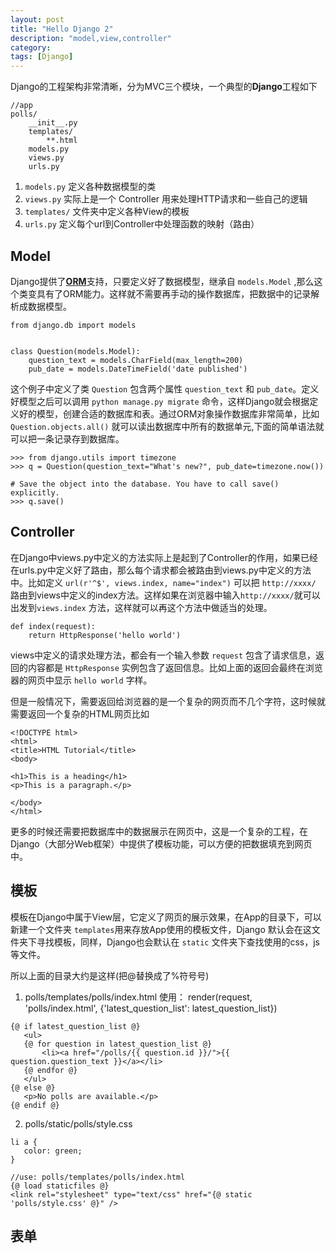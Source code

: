 ```yaml
---
layout: post
title: "Hello Django 2"
description: "model,view,controller"
category:
tags: [Django]
---
```


Django的工程架构非常清晰，分为MVC三个模块，一个典型的**Django**工程如下

```
//app
polls/
    __init__.py
    templates/
        **.html
    models.py
    views.py
    urls.py
```

1. `models.py` 定义各种数据模型的类
2. `views.py` 实际上是一个 Controller 用来处理HTTP请求和一些自己的逻辑
3. `templates/` 文件夹中定义各种View的模板
4. `urls.py` 定义每个url到Controller中处理函数的映射（路由）

## Model

Django提供了[**ORM**](http://en.wikipedia.org/wiki/Object-relational_mapping)支持，只要定义好了数据模型，继承自 `models.Model` ,那么这个类变具有了ORM能力。这样就不需要再手动的操作数据库，把数据中的记录解析成数据模型。

```
from django.db import models


class Question(models.Model):
    question_text = models.CharField(max_length=200)
    pub_date = models.DateTimeField('date published')
```

这个例子中定义了类 `Question` 包含两个属性 `question_text` 和 `pub_date`。定义好模型之后可以调用 `python manage.py migrate` 命令，这样Django就会根据定义好的模型，创建合适的数据库和表。通过ORM对象操作数据库非常简单，比如 `Question.objects.all()` 就可以读出数据库中所有的数据单元,下面的简单语法就可以把一条记录存到数据库。

```
>>> from django.utils import timezone
>>> q = Question(question_text="What's new?", pub_date=timezone.now())

# Save the object into the database. You have to call save() explicitly.
>>> q.save()
```

## Controller

在Django中views.py中定义的方法实际上是起到了Controller的作用，如果已经在urls.py中定义好了路由，那么每个请求都会被路由到views.py中定义的方法中。比如定义 `url(r'^$', views.index, name="index")` 可以把 `http://xxxx/` 路由到views中定义的index方法。这样如果在浏览器中输入`http://xxxx/`就可以出发到`views.index` 方法，这样就可以再这个方法中做适当的处理。

```
def index(request):
	return HttpResponse('hello world')
```

views中定义的请求处理方法，都会有一个输入参数 `request` 包含了请求信息，返回的内容都是 `HttpResponse` 实例包含了返回信息。比如上面的返回会最终在浏览器的网页中显示 `hello world` 字样。

但是一般情况下，需要返回给浏览器的是一个复杂的网页而不几个字符，这时候就需要返回一个复杂的HTML网页比如

```
<!DOCTYPE html>
<html>
<title>HTML Tutorial</title>
<body>

<h1>This is a heading</h1>
<p>This is a paragraph.</p>

</body>
</html>
```

更多的时候还需要把数据库中的数据展示在网页中，这是一个复杂的工程，在Django（大部分Web框架）中提供了模板功能，可以方便的把数据填充到网页中。


## 模板

模板在Django中属于View层，它定义了网页的展示效果，在App的目录下，可以新建一个文件夹 `templates`用来存放App使用的模板文件，Django 默认会在这文件夹下寻找模板，同样，Django也会默认在 `static` 文件夹下查找使用的css，js等文件。

所以上面的目录大约是这样(把@替换成了%符号号)

1. polls/templates/polls/index.html 使用： render(request, 'polls/index.html', {'latest_question_list': latest_question_list})
 
 ```
 {@ if latest_question_list @}
    <ul>
    {@ for question in latest_question_list @}
        <li><a href="/polls/{{ question.id }}/">{{ question.question_text }}</a></li>
    {@ endfor @}
    </ul>
 {@ else @}
    <p>No polls are available.</p>
 {@ endif @}
 ```
2. polls/static/polls/style.css 

 ```
 li a {
    color: green;
 }
 
 //use: polls/templates/polls/index.html
 {@ load staticfiles @}
 <link rel="stylesheet" type="text/css" href="{@ static 'polls/style.css' @}" />
 ```

## 表单
